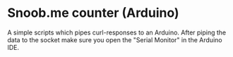 Snoob.me counter (Arduino)
================

A simple scripts which pipes curl-responses to an Arduino.
After piping the data to the socket make sure you open the
"Serial Monitor" in the Arduino IDE.
